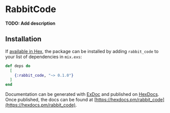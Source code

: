 # RabbitCode

**TODO: Add description**

## Installation

If [available in Hex](https://hex.pm/docs/publish), the package can be installed
by adding `rabbit_code` to your list of dependencies in `mix.exs`:

```elixir
def deps do
  [
    {:rabbit_code, "~> 0.1.0"}
  ]
end
```

Documentation can be generated with [ExDoc](https://github.com/elixir-lang/ex_doc)
and published on [HexDocs](https://hexdocs.pm). Once published, the docs can
be found at [https://hexdocs.pm/rabbit_code](https://hexdocs.pm/rabbit_code).

